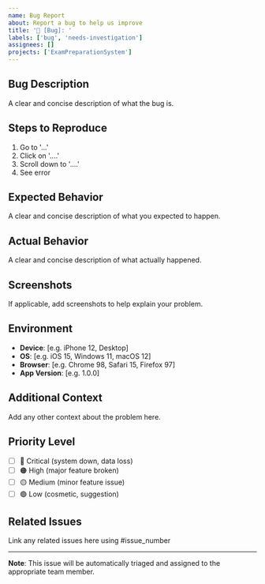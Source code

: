 ```yaml
---
name: Bug Report
about: Report a bug to help us improve
title: '🐛 [Bug]: '
labels: ['bug', 'needs-investigation']
assignees: []
projects: ['ExamPreparationSystem']
---
```


## Bug Description
A clear and concise description of what the bug is.

## Steps to Reproduce
1. Go to '...'
2. Click on '....'
3. Scroll down to '....'
4. See error

## Expected Behavior
A clear and concise description of what you expected to happen.

## Actual Behavior
A clear and concise description of what actually happened.

## Screenshots
If applicable, add screenshots to help explain your problem.

## Environment
- **Device**: [e.g. iPhone 12, Desktop]
- **OS**: [e.g. iOS 15, Windows 11, macOS 12]
- **Browser**: [e.g. Chrome 98, Safari 15, Firefox 97]
- **App Version**: [e.g. 1.0.0]

## Additional Context
Add any other context about the problem here.

## Priority Level
- [ ] 🔴 Critical (system down, data loss)
- [ ] 🟠 High (major feature broken)
- [ ] 🟡 Medium (minor feature issue)
- [ ] 🟢 Low (cosmetic, suggestion)

## Related Issues
Link any related issues here using #issue_number

---
**Note**: This issue will be automatically triaged and assigned to the appropriate team member.